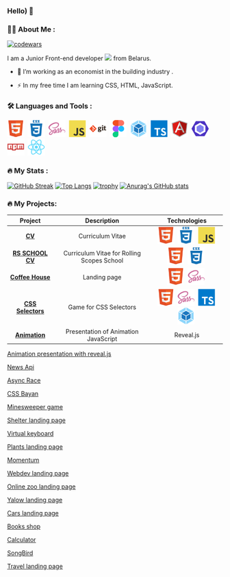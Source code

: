 ### Hello) 👋
### :woman_technologist: About Me :

[![codewars](https://www.codewars.com/users/rsschool_4dbdae09fba21293/badges/small)](https://www.codewars.com/users/rsschool_4dbdae09fba21293)

I am a Junior Front-end developer <img src="https://media.giphy.com/media/WUlplcMpOCEmTGBtBW/giphy.gif" width="30"> from Belarus.

- :telescope: I’m working as an economist in the building industry .

- :zap: In my free time I am learning CSS, HTML, JavaScript.

### :hammer_and_wrench: Languages and Tools :
<div>
  <img src="https://github.com/devicons/devicon/blob/master/icons/html5/html5-original.svg" title="HTML5" alt="HTML" width="40" height="40"/>&nbsp;
  <img src="https://github.com/devicons/devicon/blob/master/icons/css3/css3-plain-wordmark.svg"  title="CSS3" alt="CSS" width="40" height="40"/>&nbsp;
  <img src="https://github.com/devicons/devicon/blob/master/icons/sass/sass-original.svg" title="SASS" alt="SASS" width="40" height="40"/>&nbsp;
  <img src="https://github.com/devicons/devicon/blob/master/icons/javascript/javascript-original.svg" title="JavaScript" alt="JavaScript" width="40" height="40"/>&nbsp;
  <img src="https://github.com/devicons/devicon/blob/master/icons/git/git-original-wordmark.svg" title="Git" **alt="Git" width="40" height="40"/>&nbsp;
  <img src="https://github.com/devicons/devicon/blob/master/icons/figma/figma-original.svg" title="Figma" **alt="Figma" width="40" height="40"/>&nbsp;
  <img src="https://github.com/devicons/devicon/blob/master/icons/webpack/webpack-original.svg" title="Webpack" **alt="Webpack" width="40" height="40"/>&nbsp;
  <img src="https://github.com/devicons/devicon/blob/master/icons/typescript/typescript-original.svg" title="Typescript" **alt="Typescript" width="40" height="40"/>&nbsp;
  <img src="https://github.com/devicons/devicon/blob/master/icons/angularjs/angularjs-original.svg" title="Angular" **alt="Angular" width="40" height="40"/>&nbsp;
  <img src="https://github.com/devicons/devicon/blob/master/icons/eslint/eslint-original.svg" title="ESLint" **alt="ESLint" width="40" height="40"/>&nbsp;
  <img src="https://github.com/devicons/devicon/blob/master/icons/npm/npm-original-wordmark.svg" title="NPM" **alt="NPM" width="40" height="40"/>&nbsp;
  <img src="https://github.com/devicons/devicon/blob/master/icons/react/react-original.svg" title="React" **alt="React" width="40" height="40"/>&nbsp;
</div>

### :fire: My Stats :
[![GitHub Streak](http://github-readme-streak-stats.herokuapp.com?user=anastan588)](https://git.io/streak-stats)
[![Top Langs](https://github-readme-stats.vercel.app/api/top-langs/?username=anastan588&layout=compact)](https://github.com/anuraghazra/github-readme-stats)
[![trophy](https://github-profile-trophy.vercel.app/?username=anastan588&row=2&column=3)](https://github.com/ryo-ma/github-profile-trophy)
[![Anurag's GitHub stats](https://github-readme-stats.vercel.app/api?username=anastan588)](https://github.com/anuraghazra/github-readme-stats)


### :fire: My Projects:

|Project|Description|Technologies|
|:---:|:---:|:---:| 
|**[CV](https://anastan588.github.io/CV/)**|Curriculum Vitae|<img src="https://github.com/devicons/devicon/blob/master/icons/html5/html5-original.svg" title="HTML5" alt="HTML" width="40" height="40"/>&nbsp; <img src="https://github.com/devicons/devicon/blob/master/icons/css3/css3-plain-wordmark.svg"  title="CSS3" alt="CSS" width="40" height="40"/>&nbsp; <img src="https://github.com/devicons/devicon/blob/master/icons/javascript/javascript-original.svg" title="JavaScript" alt="JavaScript" width="40" height="40"/>&nbsp;|  
|**[RS SCHOOL CV](https://anastan588.github.io/rsschool-cv/)**|Curriculum Vitae for Rolling Scopes School| <img src="https://github.com/devicons/devicon/blob/master/icons/html5/html5-original.svg" title="HTML5" alt="HTML" width="40" height="40"/>&nbsp; <img src="https://github.com/devicons/devicon/blob/master/icons/css3/css3-plain-wordmark.svg"  title="CSS3" alt="CSS" width="40" height="40"/>&nbsp;|  
|**[Coffee House](https://anastan588.github.io/coffee-house/)**|Landing page|<img src="https://github.com/devicons/devicon/blob/master/icons/html5/html5-original.svg" title="HTML5" alt="HTML" width="40" height="40"/>&nbsp; <img src="https://github.com/devicons/devicon/blob/master/icons/sass/sass-original.svg" title="SASS" alt="SASS" width="40" height="40"/>&nbsp;|  
|**[CSS Selectors](https://anastan588.github.io/css-selectors/css-selectors)**|Game for CSS Selectors|<img src="https://github.com/devicons/devicon/blob/master/icons/html5/html5-original.svg" title="HTML5" alt="HTML" width="40" height="40"/>&nbsp; <img src="https://github.com/devicons/devicon/blob/master/icons/sass/sass-original.svg" title="SASS" alt="SASS" width="40" height="40"/>&nbsp; <img src="https://github.com/devicons/devicon/blob/master/icons/typescript/typescript-original.svg" title="Typescript" alt="Typescript" width="40" height="40"/>&nbsp; <img src="https://github.com/devicons/devicon/blob/master/icons/webpack/webpack-original.svg" title="Webpack" alt="Webpack" width="40" height="40"/>&nbsp;|
|**[Animation](https://anastan588.github.io/animation-presentation/presentation-reveal/)**|Presentation of Animation JavaScript|Reveal.js|  


[Animation presentation with reveal.js](https://anastan588.github.io/animation-presentation/presentation-reveal/)

[News Api](https://anastan588.github.io/newsApi/newsApi/)

[Async Race](https://anastan588.github.io/async-race/async-race)

[CSS Bayan](https://anastan588.github.io/cssBayan/cssBayan/)

[Minesweeper game](https://anastan588.github.io/minesweeper/)

[Shelter landing page](https://anastan588.github.io/shelter/shelter/pages/main/)

[Virtual keyboard](https://anastan588.github.io/virtual-keyboard/)

[Plants landing page](https://anastan588.github.io/plants/)

[Momentum](https://anastan588.github.io/momentum2/)

[Webdev landing page](https://anastan588.github.io/webdev/)

[Online zoo landing page](https://anastan588.github.io/online-zoo/)

[Yalow landing page](https://anastan588.github.io/yalow/)

[Cars landing page](https://anastan588.github.io/cars/)

[Books shop](https://anastan588.github.io/books-shop/)

[Calculator](https://anastan588.github.io/calculator/)

[SongBird](https://anastan588.github.io/songbird/)

[Travel landing page](https://anastan588.github.io/travel/)


<!--
**anastan588/anastan588** is a ✨ _special_ ✨ repository because its `README.md` (this file) appears on your GitHub profile.

Here are some ideas to get you started:

- 🔭 I’m currently working on ...
- 🌱 I’m currently learning ...
- 👯 I’m looking to collaborate on ...
- 🤔 I’m looking for help with ...
- 💬 Ask me about ...
- 📫 How to reach me: ...
- 😄 Pronouns: ...
- ⚡ Fun fact: ...
-->
